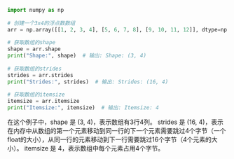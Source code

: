 ```python
import numpy as np
 
# 创建一个3x4的浮点数数组
arr = np.array([[1, 2, 3, 4], [5, 6, 7, 8], [9, 10, 11, 12]], dtype=np.float32)
 
# 获取数组的shape
shape = arr.shape
print("Shape:", shape)  # 输出: Shape: (3, 4)
 
# 获取数组的strides
strides = arr.strides
print("Strides:", strides)  # 输出: Strides: (16, 4)
 
# 获取数组的itemsize
itemsize = arr.itemsize
print("Itemsize:", itemsize)  # 输出: Itemsize: 4
```
在这个例子中，shape 是 (3, 4)，表示数组有3行4列。
strides 是 (16, 4)，表示在内存中从数组的第一个元素移动到同一行的下一个元素需要跳过4个字节（一个float的大小），从同一行的元素移动到下一行需要跳过16个字节（4个元素的大小）。
itemsize 是 4，表示数组中每个元素占用4个字节。
